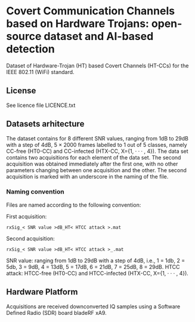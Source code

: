 # Covert Communication Channels based on Hardware Trojans: open-source dataset and AI-based detection
Dataset of Hardware-Trojan (HT) based Covert Channels (HT-CCs) for the IEEE 802.11 (WiFi) standard.

## License
See licence file LICENCE.txt

## Datasets arhitecture
The dataset contains for 8 different SNR values, ranging from 1dB to 29dB with a step of 4dB, 5 × 2000 frames labelled to 1 out of 5 classes, namely CC-free (HT0-CC) and CC-infected (HTX-CC, X={1, · · · , 4}). The data set contains two acquisitions for each element of the data set. The second acquisition was obtained immediately after the first one, with no other parameters changing between one acquisition and the other. The second acquisition is marked with an underscore in the naming of the file.

### Naming convention
Files are named according to the following convention:

First acquisition:
```
rxSig_< SNR value >dB_HT< HTCC attack >.mat
```

Second acquisition:
```
rxSig_< SNR value >dB_HT< HTCC attack >_.mat
```

SNR value: ranging from 1dB to 29dB with a step of 4dB, i.e., 1 = 1db, 2 = 5db, 3 = 9dB, 4 = 13dB, 5 = 17dB, 6 = 21dB, 7 = 25dB, 8 = 29dB.
HTCC attack: HTCC-free (HT0-CC) and HTCC-infected (HTX-CC, X={1, · · · , 4}).

## Hardware Platform
Acquisitions are received downconverted IQ samples using a Software Defined Radio (SDR) board bladeRF xA9.
